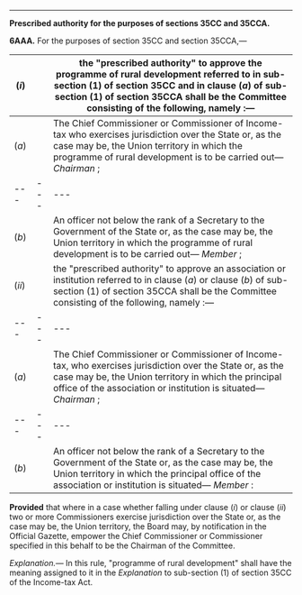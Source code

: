 ****

**Prescribed authority for the purposes of sections 35CC and 35CCA.**

**6AAA.** For the purposes of section 35CC and section 35CCA,—

(_i_)|  |  the "prescribed authority" to approve the programme of rural development referred to in sub-section (1) of section 35CC and in clause (_a_) of sub-section (1) of section 35CCA shall be the Committee consisting of the following, namely :—  
---|---|---  
(_a_)|  |  The Chief Commissioner or Commissioner of Income-tax who exercises jurisdiction over the State or, as the case may be, the Union territory in which the programme of rural development is to be carried out— _Chairman_ ;  
---|---|---  
(_b_)|  |  An officer not below the rank of a Secretary to the Government of the State or, as the case may be, the Union territory in which the programme of rural development is to be carried out— _Member_ ;  
(_ii_)|  |  the "prescribed authority" to approve an association or institution referred to in clause (_a_) or clause (_b_) of sub-section (1) of section 35CCA shall be the Committee consisting of the following, namely :—  
---|---|---  
(_a_)|  |  The Chief Commissioner or Commissioner of Income-tax, who exercises jurisdiction over the State or, as the case may be, the Union territory in which the principal office of the association or institution is situated— _Chairman_ ;  
---|---|---  
(_b_)|  |  An officer not below the rank of a Secretary to the Government of the State or, as the case may be, the Union territory in which the principal office of the association or institution is situated— _Member_ :  
  
**Provided** that where in a case whether falling under clause (_i_) or clause (_ii_) two or more Commissioners exercise jurisdiction over the State or, as the case may be, the Union territory, the Board may, by notification in the Official Gazette, empower the Chief Commissioner or Commissioner specified in this behalf to be the Chairman of the Committee.

_Explanation.—_ In this rule, "programme of rural development" shall have the meaning assigned to it in the _Explanation_ to sub-section (1) of section 35CC of the Income-tax Act.